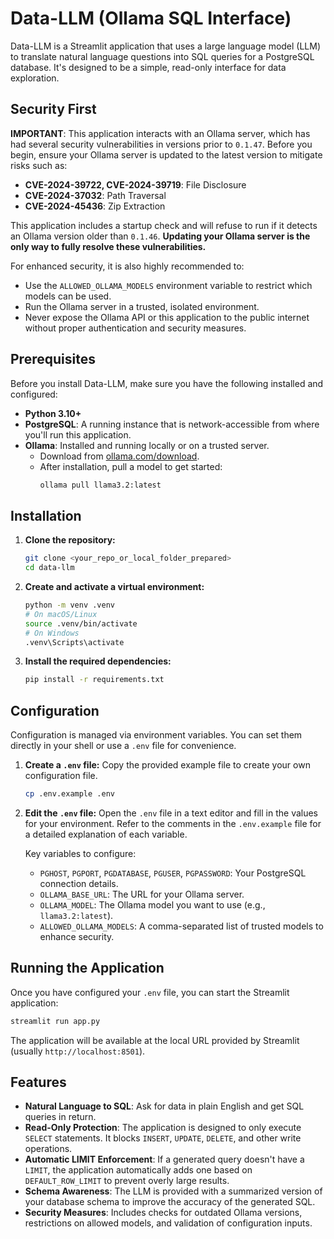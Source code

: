 # Data-LLM (Ollama SQL Interface)

Data-LLM is a Streamlit application that uses a large language model (LLM) to translate natural language questions into SQL queries for a PostgreSQL database. It's designed to be a simple, read-only interface for data exploration.

## Security First

**IMPORTANT**: This application interacts with an Ollama server, which has had several security vulnerabilities in versions prior to `0.1.47`. Before you begin, ensure your Ollama server is updated to the latest version to mitigate risks such as:

- **CVE-2024-39722, CVE-2024-39719**: File Disclosure
- **CVE-2024-37032**: Path Traversal
- **CVE-2024-45436**: Zip Extraction

This application includes a startup check and will refuse to run if it detects an Ollama version older than `0.1.46`. **Updating your Ollama server is the only way to fully resolve these vulnerabilities.**

For enhanced security, it is also highly recommended to:
- Use the `ALLOWED_OLLAMA_MODELS` environment variable to restrict which models can be used.
- Run the Ollama server in a trusted, isolated environment.
- Never expose the Ollama API or this application to the public internet without proper authentication and security measures.

## Prerequisites

Before you install Data-LLM, make sure you have the following installed and configured:

- **Python 3.10+**
- **PostgreSQL**: A running instance that is network-accessible from where you'll run this application.
- **Ollama**: Installed and running locally or on a trusted server.
  - Download from [ollama.com/download](https://ollama.com/download).
  - After installation, pull a model to get started:
    ```bash
    ollama pull llama3.2:latest
    ```

## Installation

1.  **Clone the repository:**
    ```bash
    git clone <your_repo_or_local_folder_prepared>
    cd data-llm
    ```

2.  **Create and activate a virtual environment:**
    ```bash
    python -m venv .venv
    # On macOS/Linux
    source .venv/bin/activate
    # On Windows
    .venv\Scripts\activate
    ```

3.  **Install the required dependencies:**
    ```bash
    pip install -r requirements.txt
    ```

## Configuration

Configuration is managed via environment variables. You can set them directly in your shell or use a `.env` file for convenience.

1.  **Create a `.env` file:**
    Copy the provided example file to create your own configuration file.
    ```bash
    cp .env.example .env
    ```

2.  **Edit the `.env` file:**
    Open the `.env` file in a text editor and fill in the values for your environment. Refer to the comments in the `.env.example` file for a detailed explanation of each variable.

    Key variables to configure:
    - `PGHOST`, `PGPORT`, `PGDATABASE`, `PGUSER`, `PGPASSWORD`: Your PostgreSQL connection details.
    - `OLLAMA_BASE_URL`: The URL for your Ollama server.
    - `OLLAMA_MODEL`: The Ollama model you want to use (e.g., `llama3.2:latest`).
    - `ALLOWED_OLLAMA_MODELS`: A comma-separated list of trusted models to enhance security.

## Running the Application

Once you have configured your `.env` file, you can start the Streamlit application:

```bash
streamlit run app.py
```

The application will be available at the local URL provided by Streamlit (usually `http://localhost:8501`).

## Features

- **Natural Language to SQL**: Ask for data in plain English and get SQL queries in return.
- **Read-Only Protection**: The application is designed to only execute `SELECT` statements. It blocks `INSERT`, `UPDATE`, `DELETE`, and other write operations.
- **Automatic LIMIT Enforcement**: If a generated query doesn't have a `LIMIT`, the application automatically adds one based on `DEFAULT_ROW_LIMIT` to prevent overly large results.
- **Schema Awareness**: The LLM is provided with a summarized version of your database schema to improve the accuracy of the generated SQL.
- **Security Measures**: Includes checks for outdated Ollama versions, restrictions on allowed models, and validation of configuration inputs.
